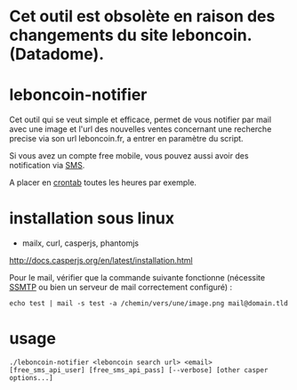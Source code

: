 # Cet outil est obsolète en raison des changements du site leboncoin. (Datadome).

# leboncoin-notifier

Cet outil qui se veut simple et efficace, permet de vous notifier par mail avec une image et l'url des nouvelles ventes concernant une recherche precise via son url leboncoin.fr, a entrer en paramètre du script.

Si vous avez un compte free mobile, vous pouvez aussi avoir des notification via [SMS](http://www.domotique-info.fr/2014/06/nouvelle-api-sms-chez-free/).

A placer en [crontab](https://fr.wikipedia.org/wiki/Cron) toutes les heures par exemple.

# installation sous linux
-  mailx, curl, casperjs, phantomjs

http://docs.casperjs.org/en/latest/installation.html

Pour le mail, vérifier que la commande suivante fonctionne (nécessite [SSMTP](https://wiki.archlinux.org/index.php/SSMTP) ou bien un serveur de mail correctement configuré) :

`echo test | mail -s test -a /chemin/vers/une/image.png mail@domain.tld`

# usage
`./leboncoin-notifier <leboncoin search url> <email> [free_sms_api_user] [free_sms_api_pass] [--verbose] [other casper options...]`

